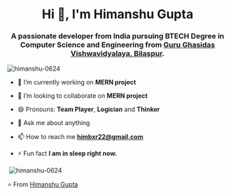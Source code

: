 

<h1 align="center">Hi 👋, I'm Himanshu Gupta</h1>
<h3 align="center">A passionate developer from India pursuing BTECH Degree in Computer Science and Engineering from <a href="https://http://www.ggu.ac.in/"> <b>Guru Ghasidas Vishwavidyalaya</b>, Bilaspur</a>. </h3>

<p align="left"> <img src="https://komarev.com/ghpvc/?username=himanshu-0624" alt="himanshu-0624" /> </p>

- 🔭 I’m currently working on **MERN project**

- 👯 I’m looking to collaborate on **MERN project**

- 😄 Pronouns: **Team Player**, **Logician** and **Thinker**

- 💬 Ask me about anything 

- 📫 How to reach me **himbxr22@gmail.com**

- ⚡ Fun fact **I am in sleep right now.**





<p>&nbsp;<img align="center" src="https://github-readme-stats.vercel.app/api?username=himanshu-0624&show_icons=true" alt="himanshu-0624" /></p>




⭐ From [Himanshu Gupta](https://github.com/himanshu-0624)


